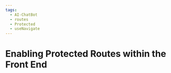 ```yaml
---
tags:
  - AI-ChatBot
  - routes
  - Protected
  - useNavigate
---
```

# Enabling Protected Routes within the Front End
